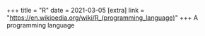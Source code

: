 +++
title = "R"
date = 2021-03-05
[extra]
link = "https://en.wikipedia.org/wiki/R_(programming_language)"
+++
A programming language

